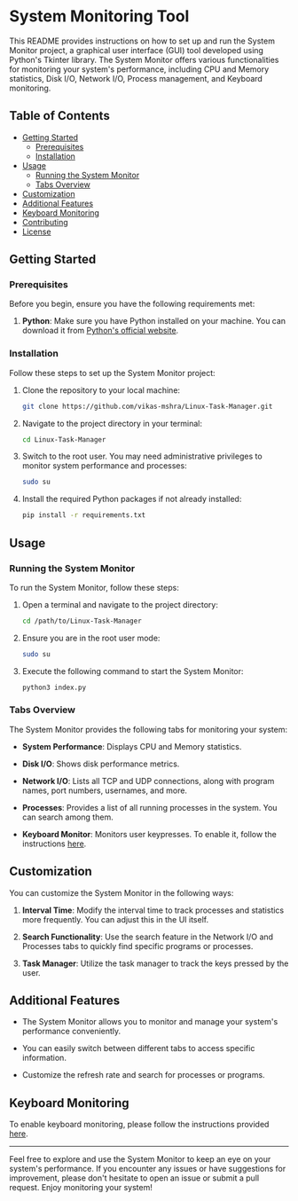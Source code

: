 # System Monitoring Tool

This README provides instructions on how to set up and run the System Monitor project, a graphical user interface (GUI) tool developed using Python's Tkinter library. The System Monitor offers various functionalities for monitoring your system's performance, including CPU and Memory statistics, Disk I/O, Network I/O, Process management, and Keyboard monitoring.

## Table of Contents
- [Getting Started](#getting-started)
  - [Prerequisites](#prerequisites)
  - [Installation](#installation)
- [Usage](#usage)
  - [Running the System Monitor](#running-the-system-monitor)
  - [Tabs Overview](#tabs-overview)
- [Customization](#customization)
- [Additional Features](#additional-features)
- [Keyboard Monitoring](#keyboard-monitoring)
- [Contributing](#contributing)
- [License](#license)

## Getting Started

### Prerequisites

Before you begin, ensure you have the following requirements met:

1. **Python**: Make sure you have Python installed on your machine. You can download it from [Python's official website](https://www.python.org/downloads/).

### Installation

Follow these steps to set up the System Monitor project:

1. Clone the repository to your local machine:

   ```bash
   git clone https://github.com/vikas-mshra/Linux-Task-Manager.git
   ```

2. Navigate to the project directory in your terminal:

   ```bash
   cd Linux-Task-Manager
   ```

3. Switch to the root user. You may need administrative privileges to monitor system performance and processes:

   ```bash
   sudo su
   ```
4. Install the required Python packages if not already installed:

   ```bash
   pip install -r requirements.txt
   ```

## Usage

### Running the System Monitor

To run the System Monitor, follow these steps:

1. Open a terminal and navigate to the project directory:

   ```bash
   cd /path/to/Linux-Task-Manager
   ```

2. Ensure you are in the root user mode:

   ```bash
   sudo su
   ```

3. Execute the following command to start the System Monitor:

   ```bash
   python3 index.py
   ```

### Tabs Overview

The System Monitor provides the following tabs for monitoring your system:

- **System Performance**: Displays CPU and Memory statistics.

- **Disk I/O**: Shows disk performance metrics.

- **Network I/O**: Lists all TCP and UDP connections, along with program names, port numbers, usernames, and more.

- **Processes**: Provides a list of all running processes in the system. You can search among them.

- **Keyboard Monitor**: Monitors user keypresses. To enable it, follow the instructions [here](https://github.com/vikas-mshra/keyboard-logger#readme).

## Customization

You can customize the System Monitor in the following ways:

1. **Interval Time**: Modify the interval time to track processes and statistics more frequently. You can adjust this in the UI itself.

2. **Search Functionality**: Use the search feature in the Network I/O and Processes tabs to quickly find specific programs or processes.

3. **Task Manager**: Utilize the task manager to track the keys pressed by the user.

## Additional Features

- The System Monitor allows you to monitor and manage your system's performance conveniently.

- You can easily switch between different tabs to access specific information.

- Customize the refresh rate and search for processes or programs.

## Keyboard Monitoring

To enable keyboard monitoring, please follow the instructions provided [here](https://github.com/vikas-mshra/keyboard-logger#readme).

---

Feel free to explore and use the System Monitor to keep an eye on your system's performance. If you encounter any issues or have suggestions for improvement, please don't hesitate to open an issue or submit a pull request. Enjoy monitoring your system!